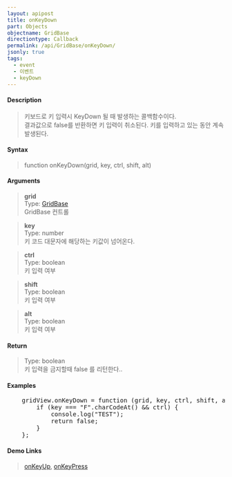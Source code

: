 ```yaml
---
layout: apipost
title: onKeyDown
part: Objects
objectname: GridBase
directiontype: Callback
permalink: /api/GridBase/onKeyDown/
jsonly: true
tags:
  - event
  - 이벤트
  - keyDown
---
```



#### Description

> 키보드로 키 입력시 KeyDown 될 때 발생하는 콜백함수이다.   
> 결과값으로 false를 반환하면 키 입력이 취소된다. 
> 키를 입력하고 있는 동안 계속 발생된다.  

#### Syntax

> function onKeyDown(grid, key, ctrl, shift, alt)  

#### Arguments

> **grid**  
> Type: [GridBase](/api/GridBase/)  
> GridBase 컨트롤  

> **key**  
> Type: number  
> 키 코드 대문자에 해당하는 키값이 넘어온다.  

> **ctrl**  
> Type: boolean  
> 키 입력 여부  

> **shift**  
> Type: boolean  
> 키 입력 여부  

> **alt**  
> Type: boolean  
> 키 입력 여부  

#### Return

> Type: boolean  
> 키 입력을 금지할때 false 를 리턴한다..

#### Examples 

<pre class="prettyprint">
    gridView.onKeyDown = function (grid, key, ctrl, shift, alt) {
        if (key === "F".charCodeAt() && ctrl) {
        	console.log("TEST");
        	return false;
        }
    };
</pre>

#### Demo Links
> [onKeyUp](/api/GridBase/onKeyUp), [onKeyPress](/api/GridBase/onKeyPress)